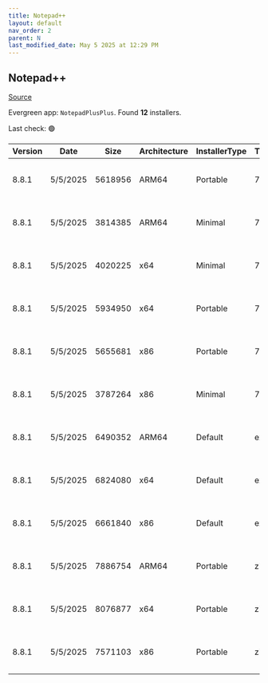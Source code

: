 ```yaml
---
title: Notepad++
layout: default
nav_order: 2
parent: N
last_modified_date: May 5 2025 at 12:29 PM
---
```


## Notepad++

[Source](https://notepad-plus-plus.org/)

Evergreen app: `NotepadPlusPlus`. Found **12** installers.

Last check: 🟢

| Version | Date     | Size    | Architecture | InstallerType | Type | URI                                                                                                                                                                                                                                              |
| ------- | -------- | ------- | ------------ | ------------- | ---- | ------------------------------------------------------------------------------------------------------------------------------------------------------------------------------------------------------------------------------------------------ |
| 8.8.1   | 5/5/2025 | 5618956 | ARM64        | Portable      | 7z   | [https://github.com/notepad-plus-plus/notepad-plus-plus/releases/download/v8.8.1/npp.8.8.1.portable.arm64.7z](https://github.com/notepad-plus-plus/notepad-plus-plus/releases/download/v8.8.1/npp.8.8.1.portable.arm64.7z)                       |
| 8.8.1   | 5/5/2025 | 3814385 | ARM64        | Minimal       | 7z   | [https://github.com/notepad-plus-plus/notepad-plus-plus/releases/download/v8.8.1/npp.8.8.1.portable.minimalist.arm64.7z](https://github.com/notepad-plus-plus/notepad-plus-plus/releases/download/v8.8.1/npp.8.8.1.portable.minimalist.arm64.7z) |
| 8.8.1   | 5/5/2025 | 4020225 | x64          | Minimal       | 7z   | [https://github.com/notepad-plus-plus/notepad-plus-plus/releases/download/v8.8.1/npp.8.8.1.portable.minimalist.x64.7z](https://github.com/notepad-plus-plus/notepad-plus-plus/releases/download/v8.8.1/npp.8.8.1.portable.minimalist.x64.7z)     |
| 8.8.1   | 5/5/2025 | 5934950 | x64          | Portable      | 7z   | [https://github.com/notepad-plus-plus/notepad-plus-plus/releases/download/v8.8.1/npp.8.8.1.portable.x64.7z](https://github.com/notepad-plus-plus/notepad-plus-plus/releases/download/v8.8.1/npp.8.8.1.portable.x64.7z)                           |
| 8.8.1   | 5/5/2025 | 5655681 | x86          | Portable      | 7z   | [https://github.com/notepad-plus-plus/notepad-plus-plus/releases/download/v8.8.1/npp.8.8.1.portable.7z](https://github.com/notepad-plus-plus/notepad-plus-plus/releases/download/v8.8.1/npp.8.8.1.portable.7z)                                   |
| 8.8.1   | 5/5/2025 | 3787264 | x86          | Minimal       | 7z   | [https://github.com/notepad-plus-plus/notepad-plus-plus/releases/download/v8.8.1/npp.8.8.1.portable.minimalist.7z](https://github.com/notepad-plus-plus/notepad-plus-plus/releases/download/v8.8.1/npp.8.8.1.portable.minimalist.7z)             |
| 8.8.1   | 5/5/2025 | 6490352 | ARM64        | Default       | exe  | [https://github.com/notepad-plus-plus/notepad-plus-plus/releases/download/v8.8.1/npp.8.8.1.Installer.arm64.exe](https://github.com/notepad-plus-plus/notepad-plus-plus/releases/download/v8.8.1/npp.8.8.1.Installer.arm64.exe)                   |
| 8.8.1   | 5/5/2025 | 6824080 | x64          | Default       | exe  | [https://github.com/notepad-plus-plus/notepad-plus-plus/releases/download/v8.8.1/npp.8.8.1.Installer.x64.exe](https://github.com/notepad-plus-plus/notepad-plus-plus/releases/download/v8.8.1/npp.8.8.1.Installer.x64.exe)                       |
| 8.8.1   | 5/5/2025 | 6661840 | x86          | Default       | exe  | [https://github.com/notepad-plus-plus/notepad-plus-plus/releases/download/v8.8.1/npp.8.8.1.Installer.exe](https://github.com/notepad-plus-plus/notepad-plus-plus/releases/download/v8.8.1/npp.8.8.1.Installer.exe)                               |
| 8.8.1   | 5/5/2025 | 7886754 | ARM64        | Portable      | zip  | [https://github.com/notepad-plus-plus/notepad-plus-plus/releases/download/v8.8.1/npp.8.8.1.portable.arm64.zip](https://github.com/notepad-plus-plus/notepad-plus-plus/releases/download/v8.8.1/npp.8.8.1.portable.arm64.zip)                     |
| 8.8.1   | 5/5/2025 | 8076877 | x64          | Portable      | zip  | [https://github.com/notepad-plus-plus/notepad-plus-plus/releases/download/v8.8.1/npp.8.8.1.portable.x64.zip](https://github.com/notepad-plus-plus/notepad-plus-plus/releases/download/v8.8.1/npp.8.8.1.portable.x64.zip)                         |
| 8.8.1   | 5/5/2025 | 7571103 | x86          | Portable      | zip  | [https://github.com/notepad-plus-plus/notepad-plus-plus/releases/download/v8.8.1/npp.8.8.1.portable.zip](https://github.com/notepad-plus-plus/notepad-plus-plus/releases/download/v8.8.1/npp.8.8.1.portable.zip)                                 |
